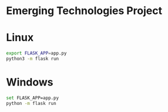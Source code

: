 # Emerging Technologies Project

# Linux
```bash
export FLASK_APP=app.py
python3 -m flask run
```

# Windows
```bash
set FLASK_APP=app.py
python -m flask run
```
